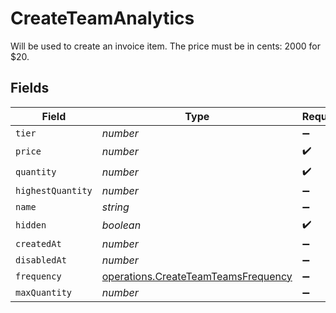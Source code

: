 # CreateTeamAnalytics

Will be used to create an invoice item. The price must be in cents: 2000 for $20.


## Fields

| Field                                                                                      | Type                                                                                       | Required                                                                                   | Description                                                                                |
| ------------------------------------------------------------------------------------------ | ------------------------------------------------------------------------------------------ | ------------------------------------------------------------------------------------------ | ------------------------------------------------------------------------------------------ |
| `tier`                                                                                     | *number*                                                                                   | :heavy_minus_sign:                                                                         | N/A                                                                                        |
| `price`                                                                                    | *number*                                                                                   | :heavy_check_mark:                                                                         | N/A                                                                                        |
| `quantity`                                                                                 | *number*                                                                                   | :heavy_check_mark:                                                                         | N/A                                                                                        |
| `highestQuantity`                                                                          | *number*                                                                                   | :heavy_minus_sign:                                                                         | N/A                                                                                        |
| `name`                                                                                     | *string*                                                                                   | :heavy_minus_sign:                                                                         | N/A                                                                                        |
| `hidden`                                                                                   | *boolean*                                                                                  | :heavy_check_mark:                                                                         | N/A                                                                                        |
| `createdAt`                                                                                | *number*                                                                                   | :heavy_minus_sign:                                                                         | N/A                                                                                        |
| `disabledAt`                                                                               | *number*                                                                                   | :heavy_minus_sign:                                                                         | N/A                                                                                        |
| `frequency`                                                                                | [operations.CreateTeamTeamsFrequency](../../models/operations/createteamteamsfrequency.md) | :heavy_minus_sign:                                                                         | N/A                                                                                        |
| `maxQuantity`                                                                              | *number*                                                                                   | :heavy_minus_sign:                                                                         | N/A                                                                                        |